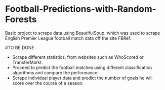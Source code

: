 # Football-Predictions-with-Random-Forests
Basic project to scrape data using BeautifulSoup, which was used to scrape English Premier League football match data off the site FBRef.

#TO BE DONE
- Scrape different statistics, from websites such as WhoScored or TransferMarkt.
- Proceed to predict the football matches using different classification algorithms and compare the performance.
- Scrape individual player data and predict the number of goals he will score over the course of a season.
